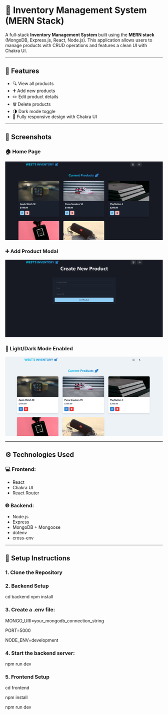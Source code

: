 # 🛒 Inventory Management System (MERN Stack)

A full-stack **Inventory Management System** built using the **MERN stack** (MongoDB, Express.js, React, Node.js). This application allows users to manage products with CRUD operations and features a clean UI with Chakra UI.

---

## 🚀 Features

- 🔍 View all products
- ➕ Add new products
- ✏️ Edit product details
- 🗑️ Delete products
- 🌗 Dark mode toggle
- 📱 Fully responsive design with Chakra UI

---

## 📸 Screenshots

### 🏠 Home Page
![Home Page](./frontend/public/screenshot-for-readme.png)

### ➕ Add Product Modal
![Add Product](./frontend/public/add-product.png)

### 🌙 Light/Dark Mode Enabled
![Dark Mode](./frontend/public/light-mode.png)

---

## ⚙️ Technologies Used

### 💻 Frontend:
- React
- Chakra UI
- React Router

### 🌐 Backend:
- Node.js
- Express
- MongoDB + Mongoose
- dotenv
- cross-env

---

## 🔧 Setup Instructions

### 1. Clone the Repository

### 2. Backend Setup
  cd backend
  npm install
  
### 3. Create a .env file:
MONGO_URI=your_mongodb_connection_string 

PORT=5000

NODE_ENV=development 

### 4. Start the backend server:
  npm run dev

### 5. Frontend Setup
  cd frontend
  
  npm install
  
  npm run dev
